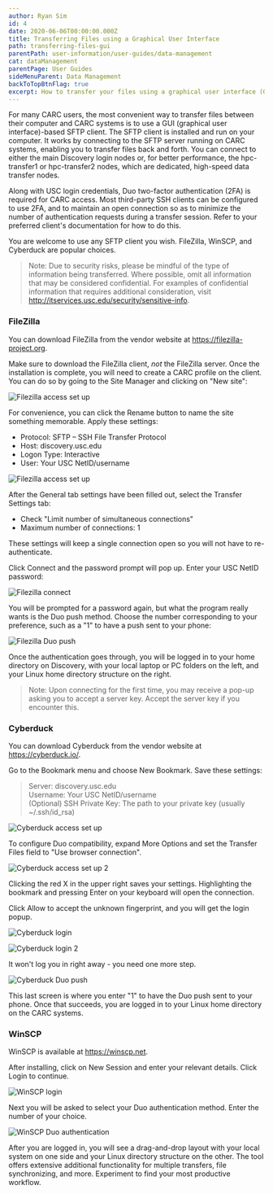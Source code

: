 ```yaml
---
author: Ryan Sim
id: 4
date: 2020-06-06T00:00:00.000Z
title: Transferring Files using a Graphical User Interface
path: transferring-files-gui
parentPath: user-information/user-guides/data-management
cat: dataManagement
parentPage: User Guides
sideMenuParent: Data Management
backToTopBtnFlag: true
excerpt: How to transfer your files using a graphical user interface (GUI).
---
```


For many CARC users, the most convenient way to transfer files between their computer and CARC systems is to use a GUI (graphical user interface)-based SFTP client. The SFTP client is installed and run on your computer. It works by connecting to the SFTP server running on CARC systems, enabling you to transfer files back and forth. You can connect to either the main Discovery login nodes or, for better performance, the hpc-transfer1 or hpc-transfer2 nodes, which are dedicated, high-speed data transfer nodes.

Along with USC login credentials, Duo two-factor authentication (2FA) is required for CARC access. Most third-party SSH clients can be configured to use 2FA, and to maintain an open connection so as to minimize the number of authentication requests during a transfer session. Refer to your preferred client's documentation for how to do this.

You are welcome to use any SFTP client you wish. FileZilla, WinSCP, and Cyberduck are popular choices.

> Note: Due to security risks, please be mindful of the type of information being transferred. Where possible, omit all information that may be considered confidential. For examples of confidential information that requires additional consideration, visit http://itservices.usc.edu/security/sensitive-info.

### FileZilla

You can download FileZilla from the vendor website at https://filezilla-project.org.

Make sure to download the FileZilla client, *not* the FileZilla server. Once the installation is complete, you will need to create a CARC profile on the client. You can do so by going to the Site Manager and clicking on "New site":

![Filezilla access set up](/images/hpc-file-transfer-gfx/fz-snip1.png)

For convenience, you can click the Rename button to name the site something memorable. Apply these settings:
* Protocol: SFTP – SSH File Transfer Protocol
* Host: discovery.usc.edu
* Logon Type: Interactive
* User: Your USC NetID/username

![Filezilla access set up](/images/hpc-file-transfer-gfx/fz-snip2.png)

After the General tab settings have been filled out, select the Transfer Settings tab:
* Check "Limit number of simultaneous connections"
* Maximum number of connections: 1

These settings will keep a single connection open so you will not have to re-authenticate.

Click Connect and the password prompt will pop up. Enter your USC NetID password:

![Filezilla connect](/images/hpc-file-transfer-gfx/fz-snip3.png)

You will be prompted for a password again, but what the program really wants is the Duo push method. Choose the number corresponding to your preference, such as a "1" to have a push sent to your phone:

![Filezilla Duo push](/images/hpc-file-transfer-gfx/fz-snip4.png)

Once the authentication goes through, you will be logged in to your home directory on Discovery, with your local laptop or PC folders on the left, and your Linux home directory structure on the right.

>Note: Upon connecting for the first time, you may receive a pop-up asking you to accept a server key. Accept the server key if you encounter this.

### Cyberduck

You can download Cyberduck from the vendor website at https://cyberduck.io/.

Go to the Bookmark menu and choose New Bookmark. Save these settings:

> Server: discovery.usc.edu  
Username: Your USC NetID/username  
(Optional) SSH Private Key: The path to your private key (usually ~/.ssh/id_rsa)

![Cyberduck access set up](/images/hpc-file-transfer-gfx/cb-snip1.png)

To configure Duo compatibility, expand More Options and set the Transfer Files field to "Use browser connection".

![Cyberduck access set up 2](/images/hpc-file-transfer-gfx/cb-snip2.png)

Clicking the red X in the upper right saves your settings. Highlighting the bookmark and pressing Enter on your keyboard will open the connection.

Click Allow to accept the unknown fingerprint, and you will get the login popup.

![Cyberduck login](/images/hpc-file-transfer-gfx/cb-snip3.png)

![Cyberduck login 2](/images/hpc-file-transfer-gfx/cb-snip4.png)

It won't log you in right away - you need one more step.

![Cyberduck Duo push](/images/hpc-file-transfer-gfx/cb-snip5.png)

This last screen is where you enter "1" to have the Duo push sent to your phone. Once that succeeds, you are logged in to your Linux home directory on the CARC systems.

### WinSCP

WinSCP is available at https://winscp.net.

After installing, click on New Session and enter your relevant details. Click Login to continue.

![WinSCP login](/images/hpc-file-transfer-gfx/wscp-snip1.png)

Next you will be asked to select your Duo authentication method. Enter the number of your choice.

![WinSCP Duo authentication](/images/hpc-file-transfer-gfx/wscp-snip2.png)

After you are logged in, you will see a drag-and-drop layout with your local system on one side and your Linux directory structure on the other. The tool offers extensive additional functionality for multiple transfers, file synchronizing, and more. Experiment to find your most productive workflow.
